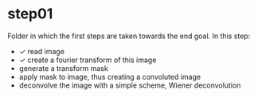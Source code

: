 # step01
Folder in which the first steps are taken towards the end goal.
In this step:
 - &check; read image
 - &check; create a fourier transform of this image
 - generate a transform mask
 - apply mask to image, thus creating a convoluted image
 - deconvolve the image with a simple scheme, Wiener deconvolution